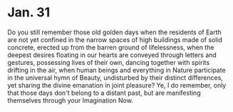 # Jan. 31

Do you still remember those old golden days when the residents of Earth are not yet confined in the narrow spaces of high buildings made of solid concrete, erected up from the barren ground of lifelessness, when the deepest desires floating in our hearts are conveyed through letters and gestures, possessing lives of their own, dancing together with spirits drifting in the air, when human beings and everything in Nature participate in the universal hymn of Beauty, undisturbed by their distinct differences, yet sharing the divine emanation in joint pleasure? Ye, I do remember, only that those days don't belong to a distant past, but are manifesting themselves through your Imagination Now.
